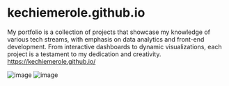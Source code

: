 # kechiemerole.github.io
My portfolio is a collection of projects that showcase my knowledge of various tech streams, with emphasis on data analytics and front-end development. From interactive dashboards to dynamic visualizations, each project is a testament to my dedication and creativity. https://kechiemerole.github.io/


![image](https://github.com/kechiemerole/kechiemerole.github.io/assets/97633203/28696beb-eeb0-4d22-93a5-deffd7fb3810)
![image](https://github.com/kechiemerole/kechiemerole.github.io/assets/97633203/8c94aa95-592d-40fd-bb35-7bf950e837da)
